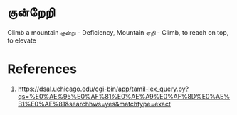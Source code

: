 # குன்றேறி
Climb a mountain
குன்று - Deficiency, Mountain
ஏறி - Climb, to reach on top, to elevate

# References
1. https://dsal.uchicago.edu/cgi-bin/app/tamil-lex_query.py?qs=%E0%AE%95%E0%AF%81%E0%AE%A9%E0%AF%8D%E0%AE%B1%E0%AF%81&searchhws=yes&matchtype=exact
